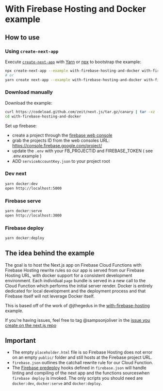 # With Firebase Hosting and Docker example

## How to use

### Using `create-next-app`

Execute [`create-next-app`](https://github.com/segmentio/create-next-app) with [Yarn](https://yarnpkg.com/lang/en/docs/cli/create/) or [npx](https://github.com/zkat/npx#readme) to bootstrap the example:

```bash
npx create-next-app --example with-firebase-hosting-and-docker with-firebase-hosting-and-docker-app
# or
yarn create next-app --example with-firebase-hosting-and-docker with-firebase-hosting-and-docker-app
```

### Download manually

Download the example:

```bash
curl https://codeload.github.com/zeit/next.js/tar.gz/canary | tar -xz --strip=2 next.js-canary/examples/with-firebase-hosting-and-docker
cd with-firebase-hosting-and-docker
```

Set up firebase:

- create a project through the [firebase web console](https://console.firebase.google.com/)
- grab the projects ID from the web consoles URL: https://console.firebase.google.com/project/<projectId>
- update the `.env` with your FB_PROJECTID and FIREBASE_TOKEN ( see .env.example )
- ADD `serviceAccountKey.json` to your project root

### Dev next

```bash
yarn docker:dev
open http://localhost:5000
```

### Firebase serve

```bash
yarn docker:serve
open http://localhost:3000
```

### Firebase deploy

```bash
yarn docker:deploy
```

## The idea behind the example

The goal is to host the Next.js app on Firebase Cloud Functions with Firebase Hosting rewrite rules so our app is served from our Firebase Hosting URL, with docker support for a consistent development environment. Each individual `page` bundle is served in a new call to the Cloud Function which performs the initial server render. Docker is entirely dedicated for local development and the deployment process and that Firebase itself will not leverage Docker itself.

This is based off of the work of @jthegedus in the [with-firebase-hosting](https://github.com/zeit/next.js/tree/canary/examples/with-firebase-hosting) example.

If you're having issues, feel free to tag @sampsonjoliver in the [issue you create on the next.js repo](https://github.com/zeit/next.js/issues/new)

## Important

- The empty `placeholder.html` file is so Firebase Hosting does not error on an empty `public/` folder and still hosts at the Firebase project URL.
- `firebase.json` outlines the catchall rewrite rule for our Cloud Function.
- The [Firebase predeploy](https://firebase.google.com/docs/cli/#predeploy_and_postdeploy_hooks) hooks defined in `firebase.json` will handle linting and compiling of the next app and the functions sourceswhen `firebase deploy` is invoked. The only scripts you should need are `docker:dev`, `docker:serve` and `docker:deploy`.
